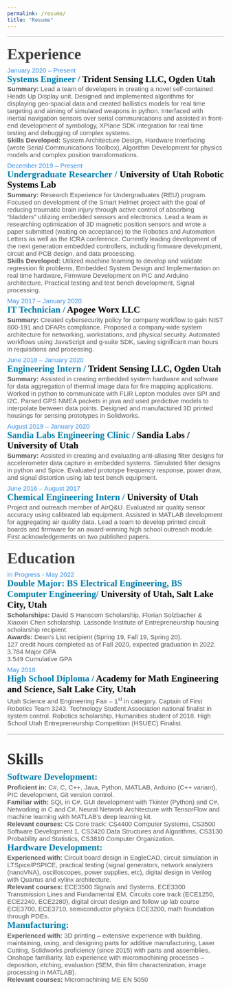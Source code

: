 ```yaml
---
permalink: /resume/
title: "Resume"
---
```


<div style='margin:0in;font-size:15px;font-family:"Calibri",sans-serif;color:#595959;border:none;border-top:solid #A6A6A6 1.0pt;padding:3.0pt 0in 0in 0in;'>
    <h1 style='margin-top:12.0pt;margin-right:0in;margin-bottom:6.0pt;margin-left:0in;border:none;padding:0in;font-size:36px;font-family:"Rockwell",serif;color:#262626;'><span style="color:#404040;">Experience</span></h1>
</div>
<h3 style='margin:0in;font-size:15px;font-family:"Calibri",sans-serif;color:#595959;font-weight:normal;'><span style="color:#3D91E5;">January 2020 &ndash; Present</span></h3>
<h2 style='margin-top:0in;margin-right:0in;margin-bottom:2.0pt;margin-left:0in;font-size:21px;font-family:"Rockwell",serif;color:#007FAB;line-height:115%;'>Systems Engineer / <em style="color:#595959;font-weight:normal;font-style:normal;"><strong><span style="color:windowtext;">Trident Sensing LLC, Ogden Utah</span></strong></em></h2>
    <p style='margin:0in;font-size:15px;font-family:"Calibri",sans-serif;color:#595959;margin-bottom:6.0pt;'><strong>Summary:&nbsp;</strong>Lead a team of developers in creating  a novel self-contained Heads Up Display unit. Designed and implemented algorithms for displaying geo-spacial data and created ballistics models for real time targeting and aiming of simulated weapons in python. Interfaced with inertial navigation sensors over serial communications and assisted in front-end development of symbology, XPlane SDK integration for real time testing and debugging of complex systems.<br><strong>Skills Developed:&nbsp;</strong>System Architecture Design, Hardware Interfacing (wrote Serial Communications Toolbox), Algorithm Development for physics models and complex position transformations.</p>

<h3 style='margin:0in;font-size:15px;font-family:"Calibri",sans-serif;color:#595959;font-weight:normal;'><span style="color:#3D91E5;">December 2019 &ndash; Present</span></h3>
<h2 style='margin-top:0in;margin-right:0in;margin-bottom:2.0pt;margin-left:0in;font-size:21px;font-family:"Rockwell",serif;color:#007FAB;text-align:justify;line-height:115%;'>Undergraduate Researcher / <em style="color:#595959;font-weight:normal;font-style:normal;"><strong><span style="color:windowtext;">University of Utah Robotic Systems Lab</span></strong></em></h2>
    <p style='margin:0in;font-size:15px;font-family:"Calibri",sans-serif;color:#595959;margin-bottom:6.0pt;'><strong>Summary:&nbsp;</strong>Research Experience for Undergraduates (REU) program. Focused on development of the Smart Helmet project with the goal of reducing traumatic brain injury through active control of absorbing &ldquo;bladders&rdquo; utilizing embedded sensors and electronics. Lead a team in researching optimization of 3D magnetic position sensors and wrote a paper submitted (waiting on acceptance) to the Robotics and Automation Letters as well as the ICRA conference. Currently leading development of the next generation embedded controllers, including firmware development, circuit and PCB design, and data processing.<br><strong>Skills Developed:&nbsp;</strong>Utilized machine learning to develop and validate regression fit problems, Embedded System Design and Implementation on real time hardware, Firmware Development on PIC and Arduino architecture, Practical testing and test bench development, Signal processing.</p>

<h3 style='margin:0in;font-size:15px;font-family:"Calibri",sans-serif;color:#595959;font-weight:normal;'><span style="color:#3D91E5;">May 2017 &ndash; January 2020</span></h3>
<h2 style='margin-top:0in;margin-right:0in;margin-bottom:2.0pt;margin-left:0in;font-size:21px;font-family:"Rockwell",serif;color:#007FAB;line-height:115%;'>IT Technician / <em style="color:#595959;font-weight:normal;font-style:normal;"><strong><span style="color:windowtext;">Apogee Worx LLC</span></strong></em></h2>
    <p style='margin:0in;font-size:15px;font-family:"Calibri",sans-serif;color:#595959;margin-bottom:6.0pt;'><strong>Summary:&nbsp;</strong>Created cybersecurity policy for company workflow to gain NIST 800-191 and DFARs compliance. Proposed a company-wide system architecture for networking, workstations, and physical security. Automated workflows using JavaScript and g-suite SDK, saving significant man hours in requisitions and processing.</p>

<h3 style='margin:0in;font-size:15px;font-family:"Calibri",sans-serif;color:#595959;font-weight:normal;'><span style="color:#3D91E5;">June 2018 &ndash; January 2020</span></h3>
<h2 style='margin-top:0in;margin-right:0in;margin-bottom:2.0pt;margin-left:0in;font-size:21px;font-family:"Rockwell",serif;color:#007FAB;line-height:115%;'>Engineering Intern / <em style="color:#595959;font-weight:normal;font-style:normal;"><strong><span style="color:windowtext;">Trident Sensing LLC, Ogden Utah</span></strong></em></h2>
    <p style='margin:0in;font-size:15px;font-family:"Calibri",sans-serif;color:#595959;'><strong>Summary:&nbsp;</strong>Assisted in creating embedded system hardware and software for data aggregation of thermal image data for fire mapping applications. Worked in python to communicate with FLiR Lepton modules over SPI and I2C. Parsed GPS NMEA packets in java and used predictive models to interpolate between data points. Designed and manufactured 3D printed housings for sensing prototypes in Solidworks.</p>
<h3 style='margin:0in;font-size:15px;font-family:"Calibri",sans-serif;color:#595959;font-weight:normal;margin-top:6.0pt;'><span style="color:#3D91E5;">August 2019 &ndash; January 2020</span></h3>

<h2 style='margin-top:0in;margin-right:0in;margin-bottom:2.0pt;margin-left:0in;font-size:21px;font-family:"Rockwell",serif;color:#007FAB;line-height:115%;'>Sandia Labs Engineering Clinic / <em style="color:#595959;font-weight:normal;font-style:normal;"><strong><span style="color:windowtext;">Sandia Labs / University of Utah</span></strong></em></h2>
    <p style='margin:0in;font-size:15px;font-family:"Calibri",sans-serif;color:#595959;'><strong>Summary:&nbsp;</strong>Assisted in creating and evaluating anti-aliasing filter designs for accelerometer data capture in embedded systems. Simulated filter designs in python and Spice. Evaluated prototype frequency response, power draw, and signal distortion using lab test bench equipment.</p>


<h3 style='margin:0in;font-size:15px;font-family:"Calibri",sans-serif;color:#595959;font-weight:normal;margin-top:6.0pt;'><span style="color:#3D91E5;">June 2016 &ndash; August 2017</span></h3>
<h2 style='margin-top:0in;margin-right:0in;margin-bottom:2.0pt;margin-left:0in;font-size:21px;font-family:"Rockwell",serif;color:#007FAB;line-height:115%;'>Chemical Engineering Intern / <em style="color:#595959;font-weight:normal;font-style:normal;"><strong><span style="color:windowtext;">University of Utah</span></strong></em></h2>
    <p style='margin:0in;font-size:15px;font-family:"Calibri",sans-serif;color:#595959;'>Project and outreach member of AirQ&amp;U. Evaluated air quality sensor accuracy using calibrated lab equipment. Assisted in MATLAB development for aggregating air quality data. Lead a team to develop printed circuit boards and firmware for an award-winning high school outreach module. First acknowledgements on two published papers.</p>

<div style='margin:0in;font-size:15px;font-family:"Calibri",sans-serif;color:#595959;border:none;border-top:solid #A6A6A6 1.0pt;padding:3.0pt 0in 0in 0in;'>
    <h1 style='margin-top:12.0pt;margin-right:0in;margin-bottom:6.0pt;margin-left:0in;border:none;padding:0in;font-size:36px;font-family:"Rockwell",serif;color:#262626;'><span style="color:#404040;">Education</span></h1>
</div>
<h3 style='margin:0in;font-size:15px;font-family:"Calibri",sans-serif;color:#595959;font-weight:normal;'><span style="color:#3D91E5;">In Progress - May 2022</span></h3>
<h2 style='margin-top:0in;margin-right:0in;margin-bottom:2.0pt;margin-left:0in;font-size:21px;font-family:"Rockwell",serif;color:#007FAB;'>Double Major: BS Electrical Engineering, BS Computer Engineering/ <em style="color:#595959;font-weight:normal;font-style:normal;"><strong><span style="color:windowtext;">University of Utah, Salt Lake City, Utah</span></strong></em></h2>
<p style='margin:0in;font-size:15px;font-family:"Calibri",sans-serif;color:#595959;'><strong>Scholarships:&nbsp;</strong>David S Hanscom Scholarship, Florian Solzbacher &amp; Xiaoxin Chen scholarship. Lassonde Institute of Entrepreneurship housing scholarship recipient.</p>
<p style='margin:0in;font-size:15px;font-family:"Calibri",sans-serif;color:#595959;'><strong>Awards:&nbsp;</strong>Dean&rsquo;s List recipient (Spring 19, Fall 19, Spring 20).</p>
<p style='margin:0in;font-size:15px;font-family:"Calibri",sans-serif;color:#595959;'>127 credit hours completed as of Fall 2020, expected graduation in 2022.</p>
<p style='margin:0in;font-size:15px;font-family:"Calibri",sans-serif;color:#595959;'>3.784 Major GPA</p>
<p style='margin:0in;font-size:15px;font-family:"Calibri",sans-serif;color:#595959;'>3.549 Cumulative GPA</p>
<h3 style='margin:0in;font-size:15px;font-family:"Calibri",sans-serif;color:#595959;font-weight:normal;margin-top:6.0pt;'><span style="color:#3D91E5;">May 2018</span></h3>
<h2 style='margin-top:0in;margin-right:0in;margin-bottom:2.0pt;margin-left:0in;font-size:21px;font-family:"Rockwell",serif;color:#007FAB;'>High School Diploma / <em style="color:#595959;font-weight:normal;font-style:normal;"><strong><span style="color:windowtext;">Academy for Math Engineering and Science, Salt Lake City, Utah</span></strong></em></h2>
<p style='margin:0in;font-size:15px;font-family:"Calibri",sans-serif;color:#595959;'>Utah Science and Engineering Fair &ndash; 1<sup>st</sup> in category. Captain of First Robotics Team 3243. Technology Student Association national finalist in system control. Robotics scholarship, Humanities student of 2018. High School Utah Entrepreneurship Competition (HSUEC) Finalist.</p>
<p style='margin:0in;font-size:15px;font-family:"Calibri",sans-serif;color:#595959;'>&nbsp;</p>
<div style='margin:0in;font-size:15px;font-family:"Calibri",sans-serif;color:#595959;border:none;border-top:solid #A6A6A6 1.0pt;padding:3.0pt 0in 0in 0in;'>
    <h1 style='margin-top:24.0pt;margin-right:0in;margin-bottom:6.0pt;margin-left:0in;border:none;padding:0in;font-size:36px;font-family:"Rockwell",serif;color:#262626;'>Skills</h1>
</div>
<h2 style='margin-top:0in;margin-right:0in;margin-bottom:2.0pt;margin-left:0in;font-size:21px;font-family:"Rockwell",serif;color:#007FAB;'>Software Development:</h2>
<p style='margin:0in;font-size:15px;font-family:"Calibri",sans-serif;color:#595959;'><strong>Proficient in:&nbsp;</strong>C#, C, C++, Java, Python, MATLAB, Arduino (C++ variant), PIC development, Git version control.</p>
<p style='margin:0in;font-size:15px;font-family:"Calibri",sans-serif;color:#595959;'><strong>Familiar with:&nbsp;</strong>SQL in C#, GUI development with Tkinter (Python) and C#, Networking in C and C#, Neural Network Architecture with TensorFlow and machine learning with MATLAB&rsquo;s deep learning kit.</p>
<p style='margin:0in;font-size:15px;font-family:"Calibri",sans-serif;color:#595959;'><strong>Relevant courses:&nbsp;</strong>CS Core track: CS4400 Computer Systems, CS3500 Software Development 1, CS2420 Data Structures and Algorithms, CS3130 Probability and Statistics, CS3810 Computer Organization.</p>
<h2 style='margin-top:0in;margin-right:0in;margin-bottom:2.0pt;margin-left:0in;font-size:21px;font-family:"Rockwell",serif;color:#007FAB;'>Hardware Development:</h2>
<p style='margin:0in;font-size:15px;font-family:"Calibri",sans-serif;color:#595959;'><strong>Experienced with:&nbsp;</strong>Circuit board design in EagleCAD, circuit simulation in LTSpice/PSPICE, practical testing (signal generators, network analyzers (nanoVNA), oscilloscopes, power supplies, etc), digital design in Verilog with Quartus and xylinx architecture.</p>
<p style='margin:0in;font-size:15px;font-family:"Calibri",sans-serif;color:#595959;'><strong>Relevant courses:&nbsp;</strong>ECE3500 Signals and Systems, ECE3300 Transmission Lines and Fundamental EM, Circuits core track (ECE1250, ECE2240, ECE2280), digital circuit design and follow up lab course ECE3700, ECE3710, semiconductor physics ECE3200, math foundation through PDEs.</p>
<h2 style='margin-top:0in;margin-right:0in;margin-bottom:2.0pt;margin-left:0in;font-size:21px;font-family:"Rockwell",serif;color:#007FAB;'>Manufacturing:</h2>
<p style='margin:0in;font-size:15px;font-family:"Calibri",sans-serif;color:#595959;'><strong>Experienced with:&nbsp;</strong>3D printing &ndash; extensive experience with building, maintaining, using, and designing parts for additive manufacturing, Laser Cutting, Solidworks proficiency (since 2015) with parts and assemblies, Onshape familiarity, lab experience with micromachining processes &ndash; deposition, etching, evaluation (SEM, thin film characterization, image processing in MATLAB).</p>
<p style='margin:0in;font-size:15px;font-family:"Calibri",sans-serif;color:#595959;'><strong>Relevant courses:&nbsp;</strong>Micromachining ME EN 5050</p>
